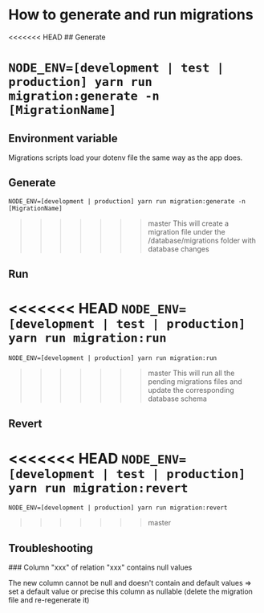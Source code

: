 # How to generate and run migrations

<<<<<<< HEAD
## Generate

`NODE_ENV=[development | test | production] yarn run migration:generate -n [MigrationName]`
=======
## Environment variable

Migrations scripts load your dotenv file the same way as the app does.

## Generate

`NODE_ENV=[development | production] yarn run migration:generate -n [MigrationName]`

>>>>>>> master
This will create a migration file under the /database/migrations folder with database changes

## Run

<<<<<<< HEAD
`NODE_ENV=[development | test | production] yarn run migration:run`
=======
`NODE_ENV=[development | production] yarn run migration:run`

>>>>>>> master
This will run all the pending migrations files and update the corresponding database schema

## Revert

<<<<<<< HEAD
`NODE_ENV=[development | test | production] yarn run migration:revert`
=======
`NODE_ENV=[development | production] yarn run migration:revert`
>>>>>>> master

## Troubleshooting

### Column "xxx" of relation "xxx" contains null values

The new column cannot be null and doesn't contain and default values => set a default value or precise this column as nullable (delete the migration file and re-regenerate it)
